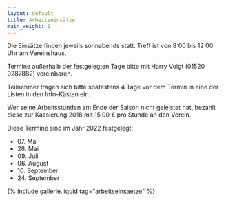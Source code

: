 ```yaml
---
layout: default
title: Arbeitseinsätze
main_weight: 1
---
```


Die Einsätze finden jeweils sonnabends statt. Treff ist von 8:00 bis 12:00 Uhr am Vereinshaus.

Termine außerhalb der festgelegten Tage bitte mit Harry Voigt (01520 9287882) vereinbaren.


Teilnehmer tragen sich bitte spätestens 4 Tage vor dem Termin in eine der Listen in den Info-Kästen ein.

Wer seine Arbeitsstunden am Ende der Saison nicht geleistet hat, bezahlt diese zur Kassierung 2018 mit 15,00 € pro Stunde an den Verein.

Diese Termine sind im Jahr 2022 festgelegt:

- 07\. Mai 
- 28\. Mai 
- 09\. Juli 
- 06\. August
- 10\. September 
- 24\. September

{% include gallerie.liquid tag="arbeitseinsaetze" %}
